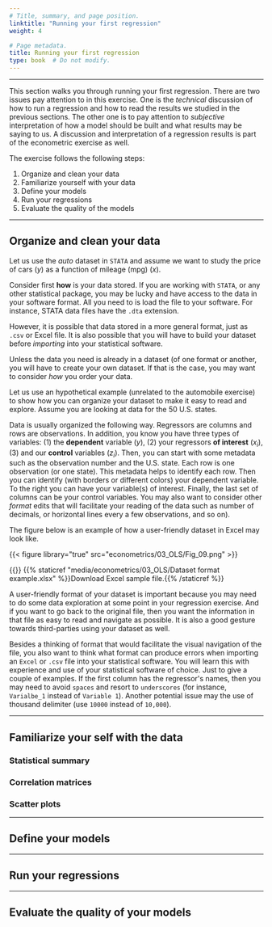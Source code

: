 ```yaml
---
# Title, summary, and page position.
linktitle: "Running your first regression"
weight: 4

# Page metadata.
title: Running your first regression
type: book  # Do not modify.
---
```


---

This section walks you through running your first regression. There are two issues pay attention to in this exercise. One is the *technical* discussion of how to run a regression and how to read the results we studied in the previous sections. The other one is to pay attention to *subjective* interpretation of how a model should be built and what results may be saying to us. A discussion and interpretation of a regression results is part of the econometric exercise as well.

The exercise follows the following steps:

1. Organize and clean your data
2. Familiarize yourself with your data
3. Define your models
4. Run your regressions
5. Evaluate the quality of the models

---

## Organize and clean your data

Let us use the *auto* dataset in `STATA` and assume we want to study the price of cars $(y)$ as a function of mileage (mpg) $(x)$.

Consider first **how** is your data stored. If you are working with `STATA`, or any other statistical package, you may be lucky and have access to the data in your software format. All you need to is load the file to your software. For instance, STATA data files have the `.dta` extension.

However, it is possible that data stored in a more general format, just as `.csv` or Excel file. It is also possible that you will have to build your dataset before *importing* into your statistical software.

Unless the data you need is already in a dataset (of one format or another, you will have to create your own dataset. If that is the case, you may want to consider *how* you order your data.

Let us use an hypothetical example (unrelated to the automobile exercise) to show how you can organize your dataset to make it easy to read and explore. Assume you are looking at data for the 50 U.S. states.

Data is usually organized the following way. Regressors are columns and rows are observations. In addition, you know you have three types of variables: (1) the **dependent** variable $(y)$, (2) your regressors **of interest** $(x_i)$, (3) and our **control** variables $(z_i)$. Then, you can start with some metadata such as the observation number and the U.S. state. Each row is one observation (or one state). This metadata helps to identify each row. Then you can identify (with borders or different colors) your dependent variable. To the right you can have your variable(s) of interest. Finally, the last set of columns can be your control variables. You may also want to consider other *format* edits that will facilitate your reading of the data such as number of decimals, or horizontal lines every a few observations, and so on).

The figure below is an example of how a user-friendly dataset in Excel may look like.

{{< figure library="true" src="econometrics/03_OLS/Fig_09.png" >}}

{{<icon name="file-excel" pack="fas" >}} {{% staticref "media/econometrics/03_OLS/Dataset format example.xlsx" %}}Download Excel sample file.{{% /staticref %}}

A user-friendly format of your dataset is important because you may need to do some data exploration at some point in your regression exercise. And if you want to go back to the original file, then you want the information in that file as easy to read and navigate as possible. It is also a good gesture towards third-parties using your dataset as well. 

Besides a thinking of format that would facilitate the visual navigation of the file, you also want to think what format can produce errors when importing an `Excel` or `.csv` file into your statistical software. You will learn this with experience and use of your statistical software of choice. Just to give a couple of examples. If the first column has the regressor's names, then you may need to avoid `spaces` and resort to `underscores` (for instance, `Varialbe_1` instead of `Variable 1`). Another potential issue may the use of thousand delimiter (use `10000` instead of `10,000`).

---

## Familiarize your self with the data

### Statistical summary

### Correlation matrices

### Scatter plots

---

## Define your models

---

## Run your regressions

---

## Evaluate the quality of your models